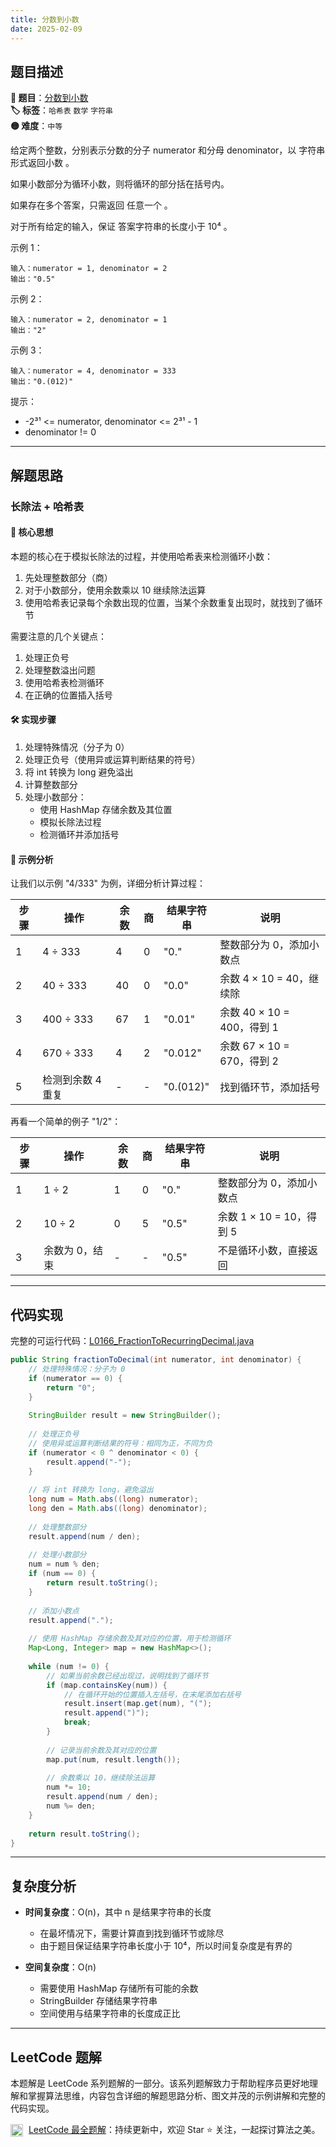 ```yaml
---
title: 分数到小数
date: 2025-02-09
---
```


## 题目描述

**🔗 题目**：[分数到小数](https://leetcode.cn/problems/fraction-to-recurring-decimal/)  
**🏷️ 标签**：`哈希表` `数学` `字符串`  
**🟡 难度**：`中等`  

给定两个整数，分别表示分数的分子 numerator 和分母 denominator，以 字符串形式返回小数 。

如果小数部分为循环小数，则将循环的部分括在括号内。

如果存在多个答案，只需返回 任意一个 。

对于所有给定的输入，保证 答案字符串的长度小于 10⁴ 。

示例 1：
```
输入：numerator = 1, denominator = 2
输出："0.5"
```

示例 2：
```
输入：numerator = 2, denominator = 1
输出："2"
```

示例 3：
```
输入：numerator = 4, denominator = 333
输出："0.(012)"
```

提示：
- -2³¹ <= numerator, denominator <= 2³¹ - 1
- denominator != 0

---

## 解题思路
### 长除法 + 哈希表

#### 📝 核心思想
本题的核心在于模拟长除法的过程，并使用哈希表来检测循环小数：
1. 先处理整数部分（商）
2. 对于小数部分，使用余数乘以 10 继续除法运算
3. 使用哈希表记录每个余数出现的位置，当某个余数重复出现时，就找到了循环节

需要注意的几个关键点：
1. 处理正负号
2. 处理整数溢出问题
3. 使用哈希表检测循环
4. 在正确的位置插入括号

#### 🛠️ 实现步骤
1. 处理特殊情况（分子为 0）
2. 处理正负号（使用异或运算判断结果的符号）
3. 将 int 转换为 long 避免溢出
4. 计算整数部分
5. 处理小数部分：
   - 使用 HashMap 存储余数及其位置
   - 模拟长除法过程
   - 检测循环并添加括号

#### 🧩 示例分析
让我们以示例 "4/333" 为例，详细分析计算过程：

| 步骤 | 操作 | 余数 | 商 | 结果字符串 | 说明 |
|-----|------|-----|-------|------------|-----|
| 1 | 4 ÷ 333 | 4 | 0 | "0." | 整数部分为 0，添加小数点 |
| 2 | 40 ÷ 333 | 40 | 0 | "0.0" | 余数 4 × 10 = 40，继续除 |
| 3 | 400 ÷ 333 | 67 | 1 | "0.01" | 余数 40 × 10 = 400，得到 1 |
| 4 | 670 ÷ 333 | 4 | 2 | "0.012" | 余数 67 × 10 = 670，得到 2 |
| 5 | 检测到余数 4 重复 | - | - | "0.(012)" | 找到循环节，添加括号 |

再看一个简单的例子 "1/2"：

| 步骤 | 操作 | 余数 | 商 | 结果字符串 | 说明 |
|-----|------|-----|-------|------------|-----|
| 1 | 1 ÷ 2 | 1 | 0 | "0." | 整数部分为 0，添加小数点 |
| 2 | 10 ÷ 2 | 0 | 5 | "0.5" | 余数 1 × 10 = 10，得到 5 |
| 3 | 余数为 0，结束 | - | - | "0.5" | 不是循环小数，直接返回 |

---

## 代码实现

完整的可运行代码：[L0166_FractionToRecurringDecimal.java](../src/main/java/L0166_FractionToRecurringDecimal.java)

```java
public String fractionToDecimal(int numerator, int denominator) {
    // 处理特殊情况：分子为 0
    if (numerator == 0) {
        return "0";
    }
    
    StringBuilder result = new StringBuilder();
    
    // 处理正负号
    // 使用异或运算判断结果的符号：相同为正，不同为负
    if (numerator < 0 ^ denominator < 0) {
        result.append("-");
    }
    
    // 将 int 转换为 long，避免溢出
    long num = Math.abs((long) numerator);
    long den = Math.abs((long) denominator);
    
    // 处理整数部分
    result.append(num / den);
    
    // 处理小数部分
    num = num % den;
    if (num == 0) {
        return result.toString();
    }
    
    // 添加小数点
    result.append(".");
    
    // 使用 HashMap 存储余数及其对应的位置，用于检测循环
    Map<Long, Integer> map = new HashMap<>();
    
    while (num != 0) {
        // 如果当前余数已经出现过，说明找到了循环节
        if (map.containsKey(num)) {
            // 在循环开始的位置插入左括号，在末尾添加右括号
            result.insert(map.get(num), "(");
            result.append(")");
            break;
        }
        
        // 记录当前余数及其对应的位置
        map.put(num, result.length());
        
        // 余数乘以 10，继续除法运算
        num *= 10;
        result.append(num / den);
        num %= den;
    }
    
    return result.toString();
}
```

---

## 复杂度分析

- **时间复杂度**：O(n)，其中 n 是结果字符串的长度
  - 在最坏情况下，需要计算直到找到循环节或除尽
  - 由于题目保证结果字符串长度小于 10⁴，所以时间复杂度是有界的

- **空间复杂度**：O(n)
  - 需要使用 HashMap 存储所有可能的余数
  - StringBuilder 存储结果字符串
  - 空间使用与结果字符串的长度成正比

---

## LeetCode 题解

本题解是 LeetCode 系列题解的一部分。该系列题解致力于帮助程序员更好地理解和掌握算法思维，内容包含详细的解题思路分析、图文并茂的示例讲解和完整的代码实现。

<img src="https://github.githubassets.com/images/modules/logos_page/GitHub-Mark.png" alt="GitHub" width="20" style="vertical-align: middle; margin-right: 5px"> [LeetCode 最全题解](https://github.com/LjyYano/LeetCode)：持续更新中，欢迎 Star ⭐️ 关注，一起探讨算法之美。 